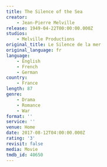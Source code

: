```yaml
---
title: The Silence of the Sea
creator:
    - Jean-Pierre Melville
release: 1949-04-22T00:00:00.000Z
studios:
    - Melville Productions
original_title: Le Silence de la mer
original_language: fr
language:
    - English
    - French
    - German
country:
    - France
length: 87
genre:
    - Drama
    - Romance
    - War
format: ''
service: ''
venue: Home
date: 2017-08-12T04:00:00.000Z
rating: '3'
revisit: false
media: Movie
tmdb_id: 40650
---
```



